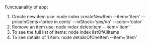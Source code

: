 Functuanality of app:
1. Create new item use: node index createNewItem --item='item' --priceInCents='price in cents' --inStock='yes/no' --color='color'
2. Remove an item use: node index deleteItem --item='item'
3. To see the full list of items: node index listOfAllItems
4. To see details of 1 item: node detailsOfOneItem --item='item'